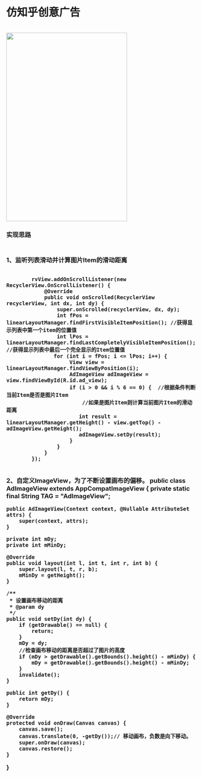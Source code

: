 # 仿知乎创意广告
<br>
<img src="https://raw.githubusercontent.com/hongyangAndroid/demo_rvadimage/master/anim1.gif" width=320 height=500>
<br>
<h3>实现思路<h3><br>
1、监听列表滑动并计算图片Item的滑动距离
<pre><code>
        rvView.addOnScrollListener(new RecyclerView.OnScrollListener() {
            @Override
            public void onScrolled(RecyclerView recyclerView, int dx, int dy) {
                super.onScrolled(recyclerView, dx, dy);
                int fPos = linearLayoutManager.findFirstVisibleItemPosition(); //获得显示列表中第一个item的位置值
                int lPos = linearLayoutManager.findLastCompletelyVisibleItemPosition(); //获得显示列表中最后一个完全显示的Item位置值
               for (int i = fPos; i <= lPos; i++) {
                    View view = linearLayoutManager.findViewByPosition(i);
                    AdImageView adImageView = view.findViewById(R.id.ad_view);
                    if (i > 0 && i % 6 == 0) {  //根据条件判断当前Item是否是图片Item
                        //如果是图片Item则计算当前图片Item的滑动距离
                       int result = linearLayoutManager.getHeight() - view.getTop() - adImageView.getHeight();
                       adImageView.setDy(result);
                    }
                }
            }
        });
</code></pre>
<br>
2、自定义ImageView，为了不断设置画布的偏移。
public class AdImageView extends AppCompatImageView {
    private static final String TAG = "AdImageView";

    public AdImageView(Context context, @Nullable AttributeSet attrs) {
        super(context, attrs);
    }

    private int mDy;
    private int mMinDy;

    @Override
    public void layout(int l, int t, int r, int b) {
        super.layout(l, t, r, b);
        mMinDy = getHeight();
    }

    /**
     * 设置画布移动的距离
     * @param dy
     */
    public void setDy(int dy) {
        if (getDrawable() == null) {
            return;
        }
        mDy = dy;
        //检查画布移动的距离是否超过了图片的高度
        if (mDy > getDrawable().getBounds().height() - mMinDy) {
            mDy = getDrawable().getBounds().height() - mMinDy;
        }
        invalidate();
    }

    public int getDy() {
        return mDy;
    }

    @Override
    protected void onDraw(Canvas canvas) {
        canvas.save();
        canvas.translate(0, -getDy());// 移动画布，负数是向下移动。
        super.onDraw(canvas);
        canvas.restore();
    }
}
